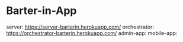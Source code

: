 # Barter-in-App

server: https://server-barterin.herokuapp.com/
orchestrator: https://orchestrator-barterin.herokuapp.com/
admin-app:
mobile-app:
